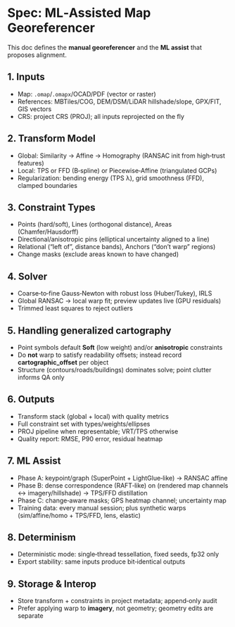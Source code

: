 # Spec: ML‑Assisted Map Georeferencer

This doc defines the **manual georeferencer** and the **ML assist** that proposes alignment.

## 1. Inputs
- Map: `.omap`/`.omapx`/OCAD/PDF (vector or raster)
- References: MBTiles/COG, DEM/DSM/LiDAR hillshade/slope, GPX/FIT, GIS vectors
- CRS: project CRS (PROJ); all inputs reprojected on the fly

## 2. Transform Model
- Global: Similarity → Affine → Homography (RANSAC init from high‑trust features)
- Local: TPS or FFD (B‑spline) or Piecewise‑Affine (triangulated GCPs)
- Regularization: bending energy (TPS λ), grid smoothness (FFD), clamped boundaries

## 3. Constraint Types
- Points (hard/soft), Lines (orthogonal distance), Areas (Chamfer/Hausdorff)
- Directional/anisotropic pins (elliptical uncertainty aligned to a line)
- Relational (“left of”, distance bands), Anchors (“don’t warp” regions)
- Change masks (exclude areas known to have changed)

## 4. Solver
- Coarse‑to‑fine Gauss‑Newton with robust loss (Huber/Tukey), IRLS
- Global RANSAC → local warp fit; preview updates live (GPU residuals)
- Trimmed least squares to reject outliers

## 5. Handling generalized cartography
- Point symbols default **Soft** (low weight) and/or **anisotropic** constraints
- Do **not** warp to satisfy readability offsets; instead record **cartographic_offset** per object
- Structure (contours/roads/buildings) dominates solve; point clutter informs QA only

## 6. Outputs
- Transform stack (global + local) with quality metrics
- Full constraint set with types/weights/ellipses
- PROJ pipeline when representable; VRT/TPS otherwise
- Quality report: RMSE, P90 error, residual heatmap

## 7. ML Assist
- Phase A: keypoint/graph (SuperPoint + LightGlue‑like) → RANSAC affine
- Phase B: dense correspondence (RAFT‑like) on (rendered map channels ↔ imagery/hillshade) → TPS/FFD distillation
- Phase C: change‑aware masks; GPS heatmap channel; uncertainty map
- Training data: every manual session; plus synthetic warps (sim/affine/homo + TPS/FFD, lens, elastic)

## 8. Determinism
- Deterministic mode: single‑thread tessellation, fixed seeds, fp32 only
- Export stability: same inputs produce bit‑identical outputs

## 9. Storage & Interop
- Store transform + constraints in project metadata; append‑only audit
- Prefer applying warp to **imagery**, not geometry; geometry edits are separate
